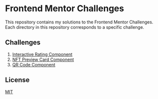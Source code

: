 # Frontend Mentor Challenges

This repository contains my solutions to the Frontend Mentor Challenges. Each directory in this repository corresponds to a specific challenge.

## Challenges
1. [Interactive Rating Component](interactive-rating-component/README.md)
2. [NFT Preview Card Component](nft-preview-card-component/README.md)
3. [QR Code Component](qr-code-component/README.md)




## License
[MIT](https://choosealicense.com/licenses/mit/)
